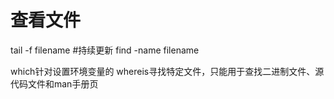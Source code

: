 
# 查看文件

tail -f filename #持续更新
find -name filename

which针对设置环境变量的
whereis寻找特定文件，只能用于查找二进制文件、源代码文件和man手册页